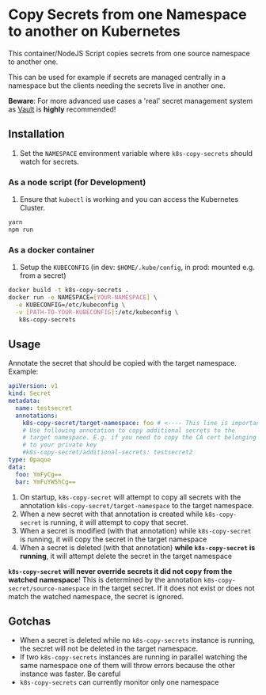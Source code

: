 # Copy Secrets from one Namespace to another on Kubernetes

This container/NodeJS Script copies secrets from one source namespace
to another one.

This can be used for example if secrets are managed centrally in a
namespace but the clients needing the secrets live in another one.

**Beware**: For more advanced use cases a 'real' secret management
system as [Vault](https://www.vaultproject.io/) is **highly**
recommended!

## Installation

1. Set the `NAMESPACE` environment variable where `k8s-copy-secrets`
   should watch for secrets.

### As a node script (for Development)

1. Ensure that `kubectl` is working and you can access the Kubernetes Cluster.

```sh
yarn
npm run
```

### As a docker container

1. Setup the `KUBECONFIG` (in dev: `$HOME/.kube/config`, in prod:
   mounted e.g. from a secret)

```sh
docker build -t k8s-copy-secrets .
docker run -e NAMESPACE=[YOUR-NAMESPACE] \
  -e KUBECONFIG=/etc/kubeconfig \
  -v [PATH-TO-YOUR-KUBECONFIG]:/etc/kubeconfig \
   k8s-copy-secrets
```

## Usage

Annotate the secret that should be copied with the target
namespace. Example:

```yaml
apiVersion: v1
kind: Secret
metadata:
  name: testsecret
  annotations:
    k8s-copy-secret/target-namespace: foo # <---- This line is important
    # Use following annotation to copy additional secrets to the
    # target namespace. E.g. if you need to copy the CA cert belonging
    # to your private key
    #k8s-copy-secret/additional-secrets: testsecret2
type: Opaque
data:
  foo: YmFyCg==
  bar: YmFuYW5hCg==
```

1. On startup, `k8s-copy-secret` will attempt to copy all secrets with the
   annotation
   `k8s-copy-secret/target-namespace` to the target namespace.
2. When a new secret with that annotation is created while
   `k8s-copy-secret` is running, it will attempt to copy that secret.
3. When a secret is modified (with that annotation) while
   `k8s-copy-secret` is running, it will copy the secret in the target
   namespace
4. When a secret is deleted (with that annotation) **while
   `k8s-copy-secret` is running**, it will attempt delete the secret
   in the target namespace

**`k8s-copy-secret` will never override secrets it did not copy from the watched namespace**!
This is determined by the annotation
`k8s-copy-secret/source-namespace` in the target secret. If it does
not exist or does not match the watched namespace, the secret is ignored.

## Gotchas

* When a secret is deleted while no `k8s-copy-secrets` instance is
  running, the secret will not be deleted in the target namespace.
* If two `k8s-copy-secrets` instances are running in parallel watching
  the same namespace one of them will throw errors because the other
  instance was faster. Be careful
* `k8s-copy-secrets` can currently monitor only one namespace

